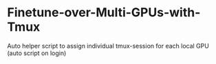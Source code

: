 # Finetune-over-Multi-GPUs-with-Tmux
Auto helper script to assign individual tmux-session for each local GPU (auto script on login)
